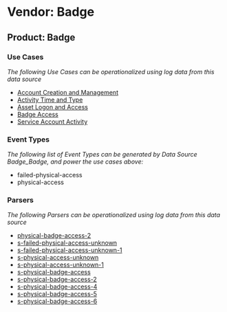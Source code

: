 Vendor: Badge
=============
Product: Badge
--------------

### Use Cases

_The following Use Cases can be operationalized using log data from this data source_

* [Account Creation and Management](../UseCases/usecase_account_creation_and_management.md)
* [Activity Time  and Type](../UseCases/usecase_activity_time__and_type.md)
* [Asset Logon and Access](../UseCases/usecase_asset_logon_and_access.md)
* [Badge Access](../UseCases/usecase_badge_access.md)
* [Service Account Activity](../UseCases/usecase_service_account_activity.md)


### Event Types

_The following list of Event Types can be generated by Data Source Badge_Badge, and power the use cases above:_

- failed-physical-access
- physical-access


### Parsers

_The following Parsers can be operationalized using log data from this data source_

* [physical-badge-access-2](../Parsers/parserContent_physical-badge-access-2.md)
* [s-failed-physical-access-unknown](../Parsers/parserContent_s-failed-physical-access-unknown.md)
* [s-failed-physical-access-unknown-1](../Parsers/parserContent_s-failed-physical-access-unknown-1.md)
* [s-physical-access-unknown](../Parsers/parserContent_s-physical-access-unknown.md)
* [s-physical-access-unknown-1](../Parsers/parserContent_s-physical-access-unknown-1.md)
* [s-physical-badge-access](../Parsers/parserContent_s-physical-badge-access.md)
* [s-physical-badge-access-2](../Parsers/parserContent_s-physical-badge-access-2.md)
* [s-physical-badge-access-4](../Parsers/parserContent_s-physical-badge-access-4.md)
* [s-physical-badge-access-5](../Parsers/parserContent_s-physical-badge-access-5.md)
* [s-physical-badge-access-6](../Parsers/parserContent_s-physical-badge-access-6.md)

